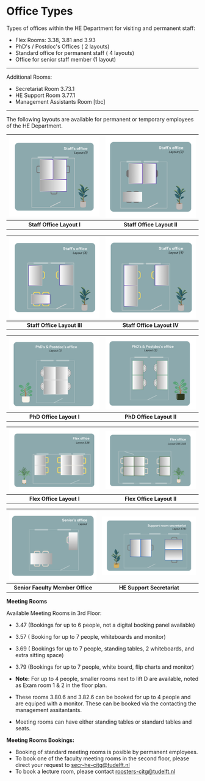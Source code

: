 # Office Types

Types of offices within the HE Department for visiting and permanent staff:

- Flex Rooms: 3.38, 3.81 and 3.93
- PhD's / Postdoc's Offices ( 2  layouts)
- Standard office for permanent staff ( 4 layouts)
- Office for senior staff member (1 layout)
  
____________________________________________
  Additional Rooms:

  - Secretariat Room  3.73.1
  - HE Support Room 3.77.1
  - Management Assistants Room [tbc]
____________________________________________

The following layouts are available for permanent or temporary employees of the HE Department. 


| ![Staff Office Layout I](../../../figures/staff_office_layout_1.png) | ![Staff Office Layout II](../../../figures/staff_office_layout_2.png) |
|:-----------------------------------------------------------:|:------------------------------------------------------------:|
| **Staff Office Layout I**                                   | **Staff Office Layout II**                                   |

| ![Staff Office Layout III](../../../figures/staff_office_layout_3.png) | ![Staff Office Layout IV](../../../figures/staff_office_layout_4.png) |
|:--------------------------------------------------------------:|:-------------------------------------------------------------:|
| **Staff Office Layout III**                                    | **Staff Office Layout IV**                                   |

| ![PhD Office Layout I](../../../figures/phd_layout_1.png) | ![PhD Office Layout II](../../../figures/phd_layout_2.png) |
|:--------------------------------------------------:|:---------------------------------------------------:|
| **PhD Office Layout I**                             | **PhD Office Layout II**                            |

| ![Flex Office Layout I](../../../figures/flex_office_layout_3.38.png) | ![Flex Office Layout II](../../../figures/flex_office_layout_3.81_3.83.png) |
|:---------------------------------------------------------------:|:---------------------------------------------------------------------:|
| **Flex Office Layout I**                                       | **Flex Office Layout II**                                            |

| ![Senior Faculty Member Office](../../../figures/senior_office_layout.png) | ![HE Support Secretariat](../../../figures/support_room_secretariat_layout_3.73.1.png) |
|:--------------------------------------------------------------------:|:-------------------------------------------------------------------------------:|
| **Senior Faculty Member Office**                                     | **HE Support Secretariat**                                                     |


**Meeting Rooms**

Available Meeting Rooms in 3rd Floor: 
- 3.47 (Bookings for up to 6 people, not a digital booking panel available)
- 3.57 ( Booking for up to 7 people, whiteboards and monitor)
- 3.69 ( Bookings for up to 7 people, standing tables, 2 whiteboards, and extra sitting space)
- 3.79 (Bookings for up to 7 people, white board, flip charts and monitor)
  
- **Note:** For up to 4 people, smaller rooms next to lift D are available, noted as Exam room 1 & 2 in the floor plan.
- These rooms 3.80.6 and 3.82.6 can be booked for up to 4 people and are equiped with a monitor. These can be booked via the contacting the management assitantants.

- Meeting rooms can have either standing tables or standard tables and seats.

**Meeting Rooms Bookings:**
- Booking of standard meeting rooms is posible by permanent employees.
- To book one of the faculty meeting rooms in the second floor, please direct your request to secr-he-citg@tudelft.nl
- To book a lecture room, please contact roosters-citg@tudelft.nl
